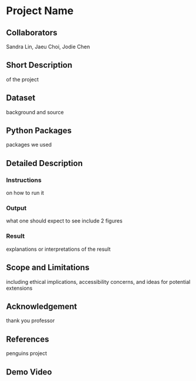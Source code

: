 # Project Name

## Collaborators
Sandra Lin, Jaeu Choi, Jodie Chen

## Short Description
of the project

## Dataset
background and source

## Python Packages
packages we used

## Detailed Description
### Instructions
on how to run it

### Output 
what one should expect to see
include 2 figures

### Result
explanations or interpretations of the result

## Scope and Limitations
including ethical implications, accessibility concerns, and ideas for potential extensions

## Acknowledgement
thank you professor

## References
penguins project

## Demo Video

